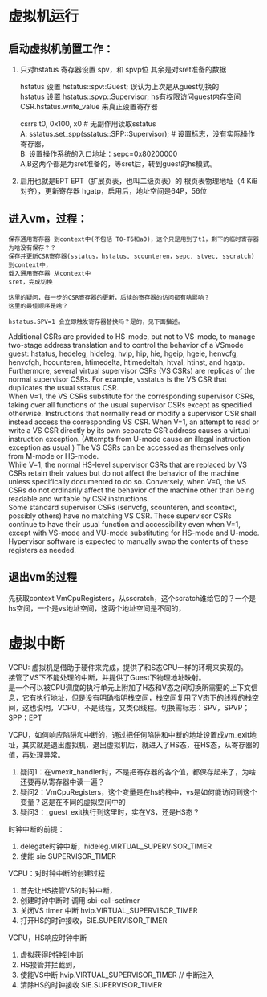 
# 虚拟机运行

## 启动虚拟机前置工作：
1.  只对hstatus 寄存器设置 spv，和 spvp位
    其余是对sret准备的数据

    hstatus 设置 hstatus::spv::Guest; 误认为上次是从guest切换的  
    hstatus 设置 hstatus::spvp::Supervisor; hs有权限访问guest内存空间  
    CSR.hstatus.write_value 来真正设置寄存器

    csrrs t0, 0x100, x0 # 无副作用读取sstatus  
    A: sstatus.set_spp(sstatus::SPP::Supervisor); # 设置标志，没有实际操作寄存器，  
    B: 设置操作系统的入口地址：sepc=0x80200000  
    A,B这两个都是为sret准备的，等sret后，转到guest的hs模式。  

2.  启用也就是EPT EPT（扩展页表，也叫二级页表）的 根页表物理地址（4 KiB 对齐），更新寄存器 hgatp，启用后，地址空间是64P，56位



## 进入vm，过程：
    保存通用寄存器 到context中(不包括 T0-T6和a0)，这个只是用到了t1，剩下的临时寄存器为啥没有保存？？
    保存并更新CSR寄存器(sstatus，hstatus, scounteren，sepc, stvec, sscratch) 到context中，
    载入通用寄存器 从context中
    sret，完成切换

    这里的疑问，每一步的CSR寄存器的更新，后续的寄存器的访问都有啥影响？
    这里的最佳顺序是啥？

    hstatus.SPV=1 会立即触发寄存器替换吗？是的，见下面描述。


Additional CSRs are provided to HS-mode, but not to VS-mode, to manage two-stage address translation and to control the behavior of a VSmode guest: hstatus, hedeleg, hideleg, hvip, hip, hie, hgeip, hgeie, henvcfg, henvcfgh, hcounteren, htimedelta, htimedeltah, htval, htinst, and hgatp.
Furthermore, several virtual supervisor CSRs (VS CSRs) are replicas of the normal supervisor CSRs. For example, vsstatus is the VS CSR that duplicates the usual sstatus CSR.  
When V=1, the VS CSRs substitute for the corresponding supervisor CSRs, taking over all functions of the usual supervisor CSRs except as specified otherwise. Instructions that normally read or modify a supervisor CSR shall instead access the corresponding VS CSR. When V=1, an attempt to read or write a VS CSR directly by its own separate CSR address causes a virtual instruction exception. (Attempts from U-mode cause an illegal instruction exception as usual.) The VS CSRs can be accessed as themselves only from M-mode or HS-mode.  
While V=1, the normal HS-level supervisor CSRs that are replaced by VS CSRs retain their values but do not affect the behavior of the machine unless specifically documented to do so. Conversely, when V=0, the VS CSRs do not ordinarily affect the behavior of the machine other than being readable and writable by CSR instructions.  
Some standard supervisor CSRs (senvcfg, scounteren, and scontext, possibly others) have no matching VS CSR. These supervisor CSRs continue to have their usual function and accessibility even when V=1, except with VS-mode and VU-mode substituting for HS-mode and U-mode. Hypervisor software is expected to manually swap the contents of these registers as needed.


## 退出vm的过程
先获取context VmCpuRegisters，从sscratch，这个scratch谁给它的？一个是hs空间，一个是vs地址空间，这两个地址空间是不同的，

# 虚拟中断
VCPU:
虚拟机是借助于硬件来完成，提供了和S态CPU一样的环境来实现的。  
接管了VS下不能处理的中断，并提供了Guest下物理地址映射。  
是一个可以被CPU调度的执行单元上附加了H态和V态之间切换所需要的上下文信息，它有执行地址，但是没有明确指明栈空间，栈空间复用了V态下的线程的栈空间，这也说明，VCPU，不是线程，又类似线程。切换需标志：SPV，SPVP；SPP；EPT

VCPU，如何响应陷阱和中断的，通过把任何陷阱和中断的地址设置成vm_exit地址，其实就是退出虚拟机，退出虚拟机后，就进入了HS态，在HS态，从寄存器的值，再处理异常。

1. 疑问1：在vmexit_handler时，不是把寄存器的各个值，都保存起来了，为啥还要再从寄存器中读一遍？
2. 疑问2：VmCpuRegisters，这个变量是在hs的栈中，vs是如何能访问到这个变量？这是在不同的虚拟空间中的
3. 疑问3：_guest_exit执行到这里时，实在VS，还是HS态？



时钟中断的前提：
1. delegate时钟中断，hideleg.VIRTUAL_SUPERVISOR_TIMER
1. 使能 sie.SUPERVISOR_TIMER


VCPU：对时钟中断的创建过程
1. 首先让HS接管VS的时钟中断，
1. 创建时钟中断时 调用 sbi-call-setimer
1. 关闭VS timer 中断 hvip.VIRTUAL_SUPERVISOR_TIMER
1. 打开HS的时钟接收，SIE.SUPERVISOR_TIMER

VCPU，HS响应时钟中断
1. 虚拟获得时钟到中断
1. HS接管并拦截到，
1. 使能VS中断 hvip.VIRTUAL_SUPERVISOR_TIMER // 中断注入
1. 清除HS的时钟接收 SIE.SUPERVISOR_TIMER
